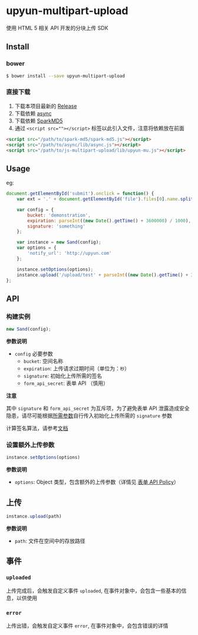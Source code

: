 # upyun-multipart-upload
使用 HTML 5 相关 API 开发的分块上传 SDK

## Install

### bower
```sh
$ bower install --save upyun-multipart-upload
```

### 直接下载
1.  下载本项目最新的 [Release](https://github.com/upyun/js-multipart-upload/releases/latest)
2.  下载依赖 [async](https://github.com/caolan/async/releases/latest)
3.  下载依赖 [SparkMD5](https://github.com/satazor/SparkMD5/releases/latest)
4.  通过 `<script src=""></script>` 标签以此引入文件，注意将依赖放在前面

```html
<script src="/path/to/spark-md5/spark-md5.js"></script>
<script src="/path/to/async/lib/async.js"></script>
<script src="/path/to/js-multipart-upload/lib/upyun-mu.js"></script>
```

## Usage

eg:

```js
document.getElementById('submit').onclick = function() {
    var ext = '.' + document.getElementById('file').files[0].name.split('.').pop();

    var config = {
        bucket: 'demonstration',
        expiration: parseInt((new Date().getTime() + 3600000) / 1000),
        signature: 'something'
    };

    var instance = new Sand(config);
    var options = {
        'notify_url': 'http://upyun.com'
    };

    instance.setOptions(options);
    instance.upload('/upload/test' + parseInt((new Date().getTime() + 3600000) / 1000) + ext);
};
```


## API

### 构建实例
```js
new Sand(config);
```

__参数说明__

* `config` 必要参数
    * `bucket`: 空间名称
    * `expiration`: 上传请求过期时间（单位为：`秒`）
    * `signature`: 初始化上传所需的签名
    * `form_api_secret`: 表单 API （慎用）

__注意__

其中 `signature` 和 `form_api_secret` 为互斥项，为了避免表单 API 泄露造成安全隐患，请尽可能根据[所需参数](https://github.com/upyun/js-multipart-upload/wiki/%E5%88%86%E5%9D%97%E4%B8%8A%E4%BC%A0%E8%AF%B4%E6%98%8E#%E5%85%83%E4%BF%A1%E6%81%AF)自行传入初始化上传所需的 `signature` 参数

计算签名算法，请参考[文档](https://github.com/upyun/js-multipart-upload/wiki/%E5%88%86%E5%9D%97%E4%B8%8A%E4%BC%A0%E8%AF%B4%E6%98%8E#signature-%E5%92%8C-policy-%E7%AE%97%E6%B3%95)


### 设置额外上传参数

```js
instance.setOptions(options)
```
__参数说明__

* `options`: Object 类型，包含额外的上传参数（详情见 [表单 API Policy](http://docs.upyun.com/api/form_api/#api_1)）

## 上传
```js
instance.upload(path)
```

__参数说明__

* `path`: 文件在空间中的存放路径


## 事件

### `uploaded`
上传完成后，会触发自定义事件 `uploaded`, 在事件对象中，会包含一些基本的信息，以供使用


### `error`
上传出错，会触发自定义事件 `error`, 在事件对象中，会包含错误的详情
